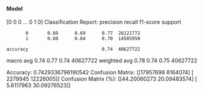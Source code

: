 #### Model
[0 0 0 ... 0 1 0]
Classification Report:
              precision    recall  f1-score   support

           0       0.89      0.69      0.77  26121772
           1       0.60      0.84      0.70  14505950

    accuracy                           0.74  40627722
   macro avg       0.74      0.77      0.74  40627722
weighted avg       0.78      0.74      0.75  40627722

Accuracy: 0.7429336796190542
Confusion Matrix:
[[17957698  8164074]
 [ 2279945 12226005]]
Confusion Matrix (%):
[[44.20060273 20.09483574]
 [ 5.6117963  30.09276523]]
